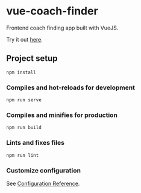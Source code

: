 # vue-coach-finder
Frontend coach finding app built with VueJS.

Try it out [here](https://barnabasedubio.github.io/codecoach/).

## Project setup
```
npm install
```

### Compiles and hot-reloads for development
```
npm run serve
```

### Compiles and minifies for production
```
npm run build
```

### Lints and fixes files
```
npm run lint
```

### Customize configuration
See [Configuration Reference](https://cli.vuejs.org/config/).
